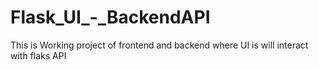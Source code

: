 # Flask_UI_-_BackendAPI
This is Working project of frontend and backend where UI is will interact with flaks API

